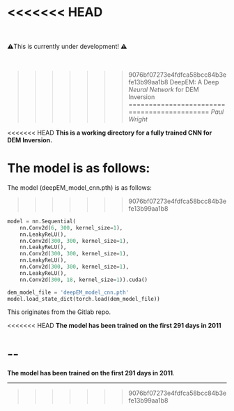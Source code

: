 <<<<<<< HEAD
=======
</br></br>
⚠️This is currently under development! ⚠️
</br></br></br>

>>>>>>> 9076bf07273e4fdfca58bcc84b3efe13b99aa1b8
DeepEM: A Deep <i>Neural Network</i> for DEM Inversion
============================================
*Paul Wright*

<<<<<<< HEAD
**This is a working directory for a fully trained CNN for DEM Inversion.**

The model is as follows:
=======
The model (deepEM_model_cnn.pth) is as follows:
>>>>>>> 9076bf07273e4fdfca58bcc84b3efe13b99aa1b8

```python
model = nn.Sequential(
    nn.Conv2d(6, 300, kernel_size=1),
    nn.LeakyReLU(),
    nn.Conv2d(300, 300, kernel_size=1),
    nn.LeakyReLU(),
    nn.Conv2d(300, 300, kernel_size=1),
    nn.LeakyReLU(),
    nn.Conv2d(300, 300, kernel_size=1),
    nn.LeakyReLU(),
    nn.Conv2d(300, 18, kernel_size=1)).cuda()

dem_model_file = 'deepEM_model_cnn.pth'
model.load_state_dict(torch.load(dem_model_file))
```

This originates from the Gitlab repo.

<<<<<<< HEAD
<b>The model has been trained on the first 291 days in 2011</b>

--
=======
<b>The model has been trained on the first 291 days in 2011</b>.

---
>>>>>>> 9076bf07273e4fdfca58bcc84b3efe13b99aa1b8
